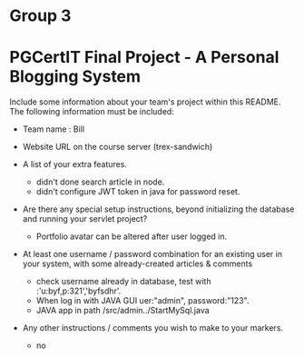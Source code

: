 # Group 3


# PGCertIT Final Project - A Personal Blogging System

 Include some information about your team's project within this README. The following information must be included:

- Team name : Bill

- Website URL on the course server (trex-sandwich)

- A list of your extra features.
  - didn't done search article in node.
  - didn't configure JWT token in java for password reset.


- Are there any special setup instructions, beyond initializing the database and running your servlet project? 
  - Portfolio avatar can be altered after user logged in.
- At least one username / password combination for an existing user in your system, with some already-created articles & comments
  - check username already in database, test with :'u:byf,p:321','byfsdhr'.
  - When log in with JAVA GUI uer:"admin", password:"123".
  - JAVA app in path /src/admin../StartMySql.java
- Any other instructions / comments you wish to make to your markers.
  - no


